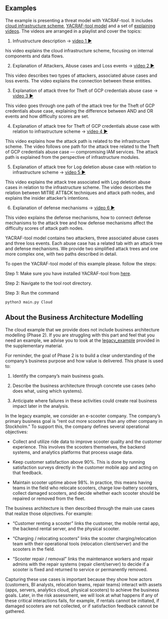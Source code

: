 ## Examples

The example is presenting a threat model with YACRAF-tool. It includes [cloud infrastructure scheme](https://github.com/KTH-SSAS/EP2791-Cybersecurity-Threat-Modeling-and-Risk-Analysis/blob/master/Course-material/examples/Cloud_example_infrustructure.png), [YACRAF-tool model](https://github.com/KTH-SSAS/EP2791-Cybersecurity-Threat-Modeling-and-Risk-Analysis/tree/master/YACRAF-Calculator-Tool/saves/Cloud) and a set of [explaining videos](https://play.kth.se/playlist/dedicated/0_yxqycc9v/). The videos are arranged in a playlist and cover the topics:

1. Infrustructure description → [video 1 ▶](https://play.kth.se/playlist/dedicated/0_yxqycc9v/0_n8o3qpzp)

his video explains the cloud infrastructure scheme, focusing on internal components and data flows.

2. Explanation of Attackers, Abuse cases and Loss events → [video 2 ▶](https://play.kth.se/playlist/dedicated/0_yxqycc9v/0_aukm919d)

This video describes two types of attackers, associated abuse cases and loss events. The video explains the connection between these entities.

3. Explanation of attack three for Theft of GCP credentials abuse case → [video 3 ▶](https://play.kth.se/playlist/dedicated/0_yxqycc9v/0_0tsn1yu7)

This video goes through one path of the attack tree for the Theft of GCP credentials abuse case, explaining the difference between AND and OR events and how difficulty scores are set.

4. Explanation of attack tree for Theft of GCP credentials abuse case with relation to infrastructure scheme → [video 4 ▶](https://play.kth.se/playlist/dedicated/0_yxqycc9v/0_wk1207ev)

This video explains how the attack path is related to the infrastructure scheme. The video follows one path for the attack tree related to the Theft of GCP credentials abuse case — compromising IAM services. The attack path is explained from the perspective of infrastructure modules.

5. Explanation of attack tree for Log deletion abuse case with relation to infrastructure scheme → [video 5 ▶](https://play.kth.se/playlist/dedicated/0_yxqycc9v/0_ak24jq0k)

This video explains the attack tree associated with Log deletion abuse cases in relation to the infrastructure scheme. The video describes the relation between MITRE ATT&CK techniques and attack path nodes, and explains the insider attacker’s intentions.

6. Explanation of defense mechanisms → [video 6 ▶](https://play.kth.se/playlist/dedicated/0_yxqycc9v/0_ach0pio6)

This video explains the defense mechanisms, how to connect defense mechanisms to the attack tree and how defense mechanisms affect the difficulty scores of attack path nodes.

YACRAF-tool model contains two attackers, three associated abuse cases and three loss events. Each abuse case has a related tab with an attack tree and defense mechanisms. We provide two simplified attack trees and one more complex one, with two paths described in detail.

To open the YACRAF-tool model of this example please. follow the steps:

Step 1: Make sure you have installed YACRAF-tool from [here](https://github.com/KTH-SSAS/EP2791-Cybersecurity-Threat-Modeling-and-Risk-Analysis/tree/master/YACRAF-Calculator-Tool).

Step 2: Navigate to the tool root directory.

Step 3: Run the command 
```
python3 main.py Cloud
```

## About the Business Architecture Modelling
The cloud example that we provide does not include business architecture modelling (Phase 2). If you are struggling with this part and feel that you need an example, we advise you to look at the [legacy_example](https://github.com/KTH-SSAS/EP2791-Cybersecurity-Threat-Modeling-and-Risk-Analysis/tree/master/Supplemental-Materials/examples_legacy) provided in the supplementary material.

For reminder, the goal of Phase 2 is to build a clear understanding of the company’s business purpose and how value is delivered. This phase is used to:

1. Identify the company’s main business goals.

2. Describe the business architecture through concrete use cases (who does what, using which systems).

3. Anticipate where failures in these activities could create real business impact later in the analysis.

In the legacy example, we consider an e-scooter company. The company’s primary business goal is “rent out more scooters than any other company in Stockholm.” To support this, the company defines several operational objectives:

- Collect and utilize ride data to improve scooter quality and the customer experience. This involves the scooters themselves, the backend systems, and analytics platforms that process usage data.

- Keep customer satisfaction above 90%. This is done by running satisfaction surveys directly in the customer mobile app and acting on that feedback.

- Maintain scooter uptime above 98%. In practice, this means having teams in the field who relocate scooters, charge low-battery scooters, collect damaged scooters, and decide whether each scooter should be repaired or removed from the fleet.

The business architecture is then described through the main use cases that realize those objectives. For example:

- “Customer renting a scooter” links the customer, the mobile rental app, the backend rental server, and the physical scooter.

- “Charging / relocating scooters” links the scooter charging/relocation team with their operational tools (relocation client/server) and the scooters in the field.

- “Scooter repair / removal” links the maintenance workers and repair admins with the repair systems (repair client/server) to decide if a scooter is fixed and returned to service or permanently removed.

Capturing these use cases is important because they show how actors (customers, BI analysts, relocation teams, repair teams) interact with assets (apps, servers, analytics cloud, physical scooters) to achieve the business goals. Later, in the risk assessment, we will look at what happens if any of these critical interactions fails, for example, if rentals cannot be initiated, if damaged scooters are not collected, or if satisfaction feedback cannot be gathered.
